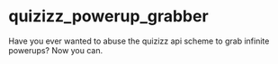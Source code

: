 # quizizz_powerup_grabber
Have you ever wanted to abuse the quizizz api scheme to grab infinite powerups? Now you can.
